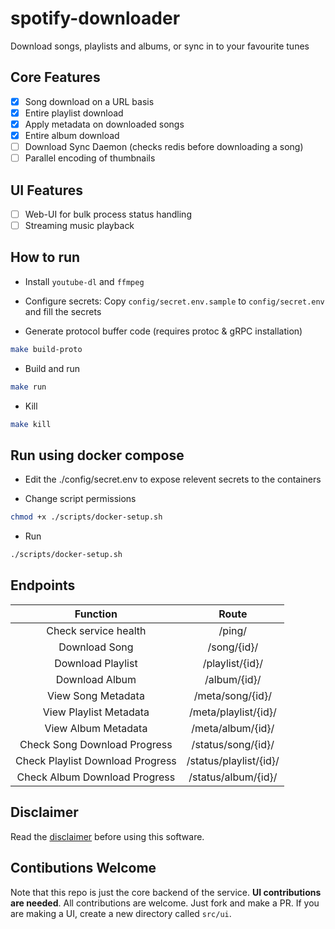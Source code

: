 # spotify-downloader
Download songs, playlists and albums, or sync in to your favourite tunes

## Core Features

- [X] Song download on a URL basis
- [X] Entire playlist download
- [X] Apply metadata on downloaded songs
- [X] Entire album download
- [ ] Download Sync Daemon (checks redis before downloading a song)
- [ ] Parallel encoding of thumbnails

## UI Features

- [ ] Web-UI for bulk process status handling
- [ ] Streaming music playback

## How to run

* Install `youtube-dl` and `ffmpeg`

* Configure secrets: Copy `config/secret.env.sample` to `config/secret.env` and fill the secrets

* Generate protocol buffer code (requires protoc & gRPC installation)

```sh
make build-proto
```

* Build and run
```sh
make run
```

* Kill

```sh
make kill
```

## Run using docker compose

* Edit the ./config/secret.env to expose relevent secrets to the containers

* Change script permissions

```sh
chmod +x ./scripts/docker-setup.sh
```

* Run

```sh
./scripts/docker-setup.sh
```

## Endpoints

| Function | Route |
|:--------:|:-----:|
| Check service health | /ping/ |
| Download Song | /song/{id}/ |
| Download Playlist | /playlist/{id}/ |
| Download Album | /album/{id}/ |
| View Song Metadata | /meta/song/{id}/ |
| View Playlist Metadata | /meta/playlist/{id}/ |
| View Album Metadata | /meta/album/{id}/ |
| Check Song Download Progress | /status/song/{id}/ |
| Check Playlist Download Progress | /status/playlist/{id}/ |
| Check Album Download Progress | /status/album/{id}/ |

## Disclaimer
Read the [disclaimer](disclaimer.md) before using this software.

## Contibutions Welcome
Note that this repo is just the core backend of the service. **UI contributions are needed**. All contributions are welcome. Just fork and make a PR. If you are making a UI, create a new directory called `src/ui`.
